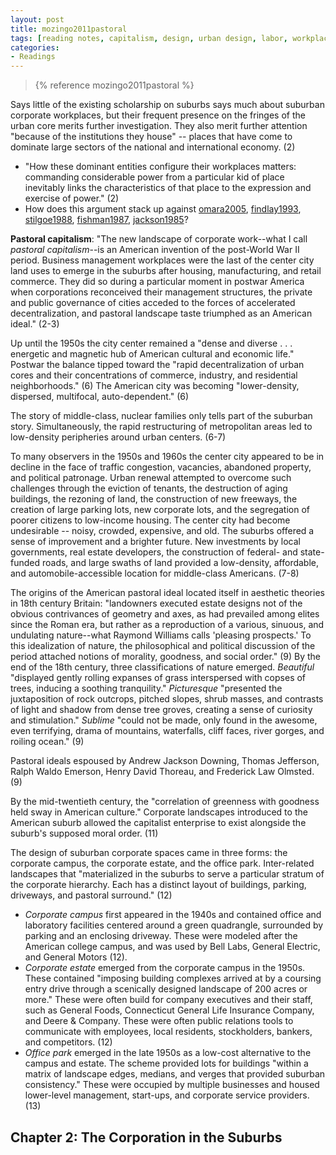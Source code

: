 ```yaml
---
layout: post
title: mozingo2011pastoral
tags: [reading notes, capitalism, design, urban design, labor, workplaces, suburbanization, urbanization]
categories:
- Readings
---
```


> {% reference mozingo2011pastoral %}

Says little of the existing scholarship on suburbs says much about suburban corporate workplaces, but their frequent presence on the fringes of the urban core merits further investigation. They also merit further attention "because of the institutions they house" -- places that have come to dominate large sectors of the national and international economy. (2)

* "How these dominant entities configure their workplaces matters: commanding considerable power from a particular kid of place inevitably links the characteristics of that place to the expression and exercise of power." (2)
* How does this argument stack up against [omara2005](), [findlay1993](), [stilgoe1988](), [fishman1987](), [jackson1985]()?

**Pastoral capitalism**: "The new landscape of corporate work--what I call *pastoral capitalism*--is an American invention of the post-World War II period. Business management workplaces were the last of the center city land uses to emerge in the suburbs after housing, manufacturing, and retail commerce. They did so during a particular moment in postwar America when corporations reconceived their management structures, the private and public governance of cities acceded to the forces of accelerated decentralization, and pastoral landscape taste triumphed as an American ideal." (2-3)

Up until the 1950s the city center remained a "dense and diverse . . . energetic and magnetic hub of American cultural and economic life." Postwar the balance tipped toward the "rapid decentralization of urban cores and their concentrations of commerce, industry, and residential neighborhoods." (6) The American city was becoming "lower-density, dispersed, multifocal, auto-dependent." (6)

The story of middle-class, nuclear families only tells part of the suburban story. Simultaneously, the rapid restructuring of metropolitan areas led to low-density peripheries around urban centers. (6-7)

To many observers in the 1950s and 1960s the center city appeared to be in decline in the face of traffic congestion, vacancies, abandoned property, and political patronage. Urban renewal attempted to overcome such challenges through the eviction of tenants, the destruction of aging buildings, the rezoning of land, the construction of new freeways, the creation of large parking lots, new corporate lots, and the segregation of poorer citizens to low-income housing. The center city had become undesirable -- noisy, crowded, expensive, and old. The suburbs offered a sense of improvement and a brighter future. New investments by local governments, real estate developers, the construction of federal- and state-funded roads, and large swaths of land provided a low-density, affordable, and automobile-accessible location for middle-class Americans. (7-8)

The origins of the American pastoral ideal located itself in aesthetic theories in 18th century Britain: "landowners executed estate designs not of the obvious contrivances of geometry and axes, as had prevailed among elites since the Roman era, but rather as a reproduction of a various, sinuous, and undulating nature--what Raymond Williams calls 'pleasing prospects.' To this idealization of nature, the philosophical and political discussion of the period attached notions of morality, goodness, and social order." (9) By the end of the 18th century, three classifications of nature emerged. *Beautiful* "displayed gently rolling expanses of grass interspersed with copses of trees, inducing a soothing tranquility." *Picturesque* "presented the juxtaposition of rock outcrops, pitched slopes, shrub masses, and contrasts of light and shadow from dense tree groves, creating a sense of curiosity and stimulation." *Sublime* "could not be made, only found in the awesome, even terrifying, drama of mountains, waterfalls, cliff faces, river gorges, and roiling ocean." (9)

Pastoral ideals espoused by Andrew Jackson Downing, Thomas Jefferson, Ralph Waldo Emerson, Henry David Thoreau, and Frederick Law Olmsted. (9)

By the mid-twentieth century, the "correlation of greenness with goodness held sway in American culture." Corporate landscapes introduced to the American suburb allowed the capitalist enterprise to exist alongside the suburb's supposed moral order. (11)

The design of suburban corporate spaces came in three forms: the corporate campus, the corporate estate, and the office park. Inter-related landscapes that "materialized in the suburbs to serve a particular stratum of the corporate hierarchy. Each has a distinct layout of buildings, parking, driveways, and pastoral surround." (12)

* *Corporate campus* first appeared in the 1940s and contained office and laboratory facilities centered around a green quadrangle, surrounded by parking and an enclosing driveway. These were modeled after the American college campus, and was used by Bell Labs, General Electric, and General Motors (12).
* *Corporate estate* emerged from the corporate campus in the 1950s. These contained "imposing building complexes arrived at by a coursing entry drive through a scenically designed landscape of 200 acres or more." These were often build for company executives and their staff, such as General Foods, Connecticut General Life Insurance Company, and Deere & Company. These were often public relations tools to communicate with employees, local residents, stockholders, bankers, and competitors. (12)
* *Office park* emerged in the late 1950s as a low-cost alternative to the campus and estate. The scheme provided lots for buildings "within a matrix of landscape edges, medians, and verges that provided suburban consistency." These were occupied by multiple businesses and housed lower-level management, start-ups, and corporate service providers. (13)

## Chapter 2: The Corporation in the Suburbs
